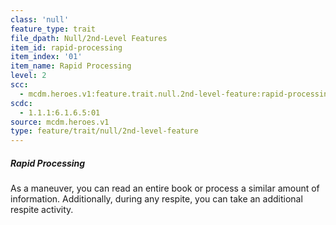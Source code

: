 ```yaml
---
class: 'null'
feature_type: trait
file_dpath: Null/2nd-Level Features
item_id: rapid-processing
item_index: '01'
item_name: Rapid Processing
level: 2
scc:
  - mcdm.heroes.v1:feature.trait.null.2nd-level-feature:rapid-processing
scdc:
  - 1.1.1:6.1.6.5:01
source: mcdm.heroes.v1
type: feature/trait/null/2nd-level-feature
---
```


##### Rapid Processing

As a maneuver, you can read an entire book or process a similar amount of information. Additionally, during any respite, you can take an additional respite activity.
